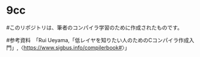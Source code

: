 # 9cc
#このリポジトリは、筆者のコンパイラ学習のために作成されたものです。

#参考資料　「Rui Ueyama,「低レイヤを知りたい人のためのCコンパイラ作成入門」,〈<https://www.sigbus.info/compilerbook#>〉」
